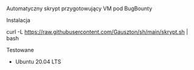 # 
 Automatyczny skrypt przygotowujący VM pod BugBounty
 
 Instalacja
  
  curl -L https://raw.githubusercontent.com/Gauszton/sh/main/skrypt.sh | bash
 
 Testowane 
  - Ubuntu 20.04 LTS 

